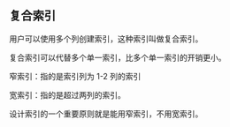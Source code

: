 ##  复合索引

用户可以使用多个列创建索引，这种索引叫做复合索引。

复合索引可以代替多个单一索引，比多个单一索引的开销更小。



窄索引：指的是索引列为 1-2 列的索引

宽索引：指的是超过两列的索引。

设计索引的一个重要原则就是能用窄索引，不用宽索引。